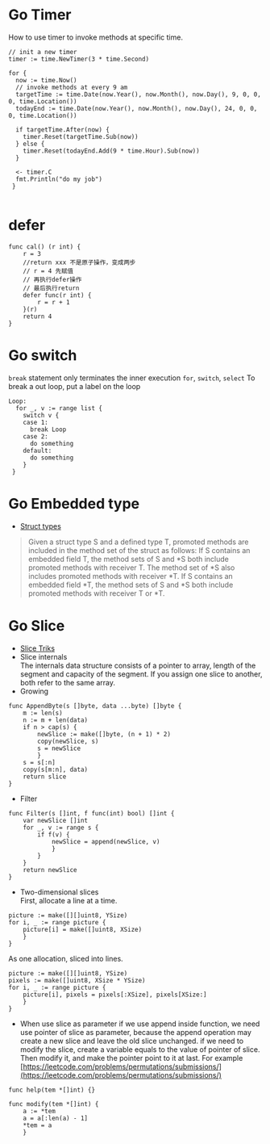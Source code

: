# Go Timer
How to use timer to invoke methods at specific time.
```
// init a new timer
timer := time.NewTimer(3 * time.Second)

for {
  now := time.Now()
  // invoke methods at every 9 am
  targetTime := time.Date(now.Year(), now.Month(), now.Day(), 9, 0, 0, 0, time.Location())
  todayEnd := time.Date(now.Year(), now.Month(), now.Day(), 24, 0, 0, 0, time.Location())
  
  if targetTime.After(now) {
    timer.Reset(targetTime.Sub(now))
  } else {
    timer.Reset(todayEnd.Add(9 * time.Hour).Sub(now))
  }
  
  <- timer.C
  fmt.Println("do my job")
 }
  
```

# defer
```
func cal() (r int) {
	r = 3
	//return xxx 不是原子操作，变成两步
	// r = 4 先赋值
	// 再执行defer操作
	// 最后执行return
	defer func(r int) {
		r = r + 1
	}(r)
	return 4
}
```

# Go switch
`break` statement only terminates the inner execution `for`, `switch`, `select`
To break a out loop, put a label on the loop
```
Loop:
  for _, v := range list {
    switch v {
    case 1:
      break Loop
    case 2:
      do something
    default:
      do something
    }
 }
```

# Go Embedded type
- [Struct types](https://golang.org/ref/spec#Struct_types)
> Given a struct type S and a defined type T, promoted methods are included in the method set of the struct as follows:
> If S contains an embedded field T, the method sets of S and *S both include promoted methods with receiver T. The method set of *S also includes promoted methods with receiver *T.
> If S contains an embedded field *T, the method sets of S and *S both include promoted methods with receiver T or *T.

# Go Slice
- [Slice Triks](https://github.com/golang/go/wiki/SliceTricks)
- Slice internals  
  The internals data structure consists of a pointer to array, length of the segment and capacity of the segment. If you assign one slice to another, both refer to the same array.
- Growing
```
func AppendByte(s []byte, data ...byte) []byte {
    m := len(s)
    n := m + len(data)
    if n > cap(s) {
        newSlice := make([]byte, (n + 1) * 2)
        copy(newSlice, s)
        s = newSlice
        }
    s = s[:n]
    copy(s[m:n], data)
    return slice
}
```
- Filter
```
func Filter(s []int, f func(int) bool) []int {
    var newSlice []int
    for _, v := range s {
        if f(v) {
            newSlice = append(newSlice, v)
            }
        }
    }
    return newSlice
}
```
- Two-dimensional slices  
  First, allocate a line at a time.
```
picture := make([][]uint8, YSize)
for i, _ := range picture {
    picture[i] = make([]uint8, XSize)
    }
}
```

As one allocation, sliced into lines.
```
picture := make([][]uint8, YSize)
pixels := make([]uint8, XSize * YSize)
for i, _ := range picture {
    picture[i], pixels = pixels[:XSize], pixels[XSize:]
    }
}
```

- When use slice as parameter
  if we use append inside function, we need use pointer of slice as parameter, because the append operation may create a new slice and leave the old slice unchanged.
  if we need to modify the slice, create a variable equals to the value of pointer of slice. Then modify it, and make the pointer point to it at last.
  For example [https://leetcode.com/problems/permutations/submissions/](https://leetcode.com/problems/permutations/submissions/)


```
func help(tem *[]int) {}

func modify(tem *[]int) {
    a := *tem
    a = a[:len(a) - 1]
    *tem = a
    }
```
